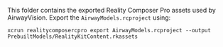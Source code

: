 This folder contains the exported Reality Composer Pro assets used by AirwayVision.
Export the `AirwayModels.rcproject` using:

```
xcrun realitycomposercpro export AirwayModels.rcproject --output PrebuiltModels/RealityKitContent.rkassets
```
